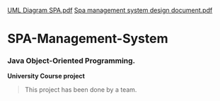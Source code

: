 [UML Diagram SPA.pdf](https://github.com/Jenan-Ibrahim/SPA-Management-System/files/11062486/UML.Diagram.SPA.pdf)
[Spa management system design document.pdf](https://github.com/Jenan-Ibrahim/SPA-Management-System/files/11062450/Spa.management.system.design.document.pdf)
# SPA-Management-System
### Java Object-Oriented Programming.
**University Course project**
>This project has been done by a team.

